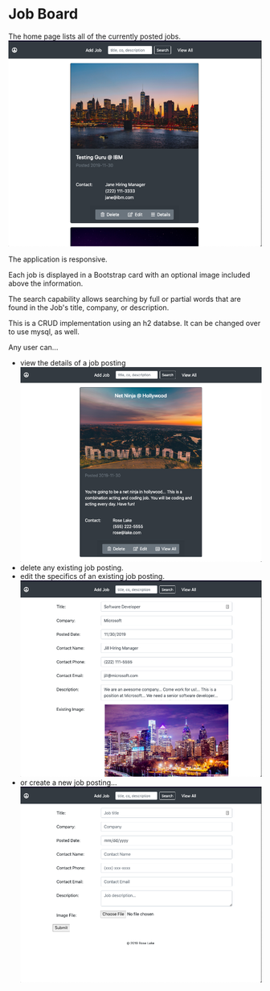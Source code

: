 # Job Board

The home page lists all of the currently posted jobs. 
![Screenshot1](screenshots/screenshot1.png)

The application is responsive. 

Each job is displayed in a Bootstrap card with an optional image included above the information. 

The search capability allows searching by full or partial words that are found in the Job's title, company, or description. 

This is a CRUD implementation using an h2 databse. It can be changed over to use mysql, as well.

Any user can... 
- view the details of a job posting
![Screenshot4](screenshots/screenshot4.png)
- delete any existing job posting.
- edit the specifics of an existing job posting.
![Screenshot2](screenshots/screenshot2.png)
- or create a new job posting...
![Screenshot3](screenshots/screenshot3.png)

